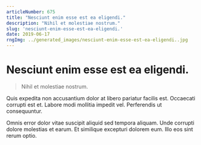 ```yaml
---
articleNumber: 675
title: "Nesciunt enim esse est ea eligendi."
description: "Nihil et molestiae nostrum."
slug: 'nesciunt-enim-esse-est-ea-eligendi.'
date: 2019-06-17
rngImg: ../generated_images/nesciunt-enim-esse-est-ea-eligendi..jpg
---
```


# Nesciunt enim esse est ea eligendi.

> Nihil et molestiae nostrum.

Quis expedita non accusantium dolor at libero pariatur facilis est. Occaecati corrupti est et. Labore modi mollitia impedit vel. Perferendis ut consequuntur.
 Omnis error dolor vitae suscipit aliquid sed tempora aliquam. Unde corrupti dolore molestias et earum. Et similique excepturi dolorem eum. Illo eos sint rerum optio.
